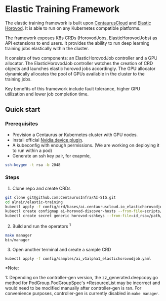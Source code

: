 # Elastic Training Framework
The elastic training framework is built upon [CentaurusCloud](https://www.centauruscloud.io/) and 
[Elastic Horovod](https://horovod.readthedocs.io/en/stable/elastic_include.html). 
It is able to run on any Kubernetes compatible platforms. 

The framework exposes K8s CRDs (HorovodJobs, ElasticHorovodJobs) as API extensions to end users. It provides the ability to run
deep learning training jobs elastically within the cluster. 

It consists of two components: an ElasticHorovodJob controller and a GPU allocator. The ElasticHorovodJob controller
watches the creation of CRD objects and launches elastic horovod jobs accordingly. The GPU allocator dynamically allocates
the pool of GPUs available in the cluster to the training jobs. 

Key benefits of this framework include fault tolerance, higher GPU utilization and lower job completion time.

## Quick start 

### Prerequisites
* Provision a Centaurus or Kubernetes cluster with GPU nodes.
* Install official [Nvidia device plugin](https://github.com/NVIDIA/k8s-device-plugin).
* A kubeconfig with enough permissions. (We are working on deploying it to run within a pod) 
* Generate an ssh key pair, for exapmle, 
```bash
ssh-keygen -t rsa -b 2048
``` 

### Steps

1. Clone repo and create CRDs
```bash
git clone git@github.com:CentaurusInfra/AI-SIG.git
cd alnair/elastic-training
kubectl apply -f config/crd/bases/ai.centauruscloud.io_elastichorovodjobs.yaml
kubectl create configmap ai-horovod-discover-hosts --from-file=scripts/discover_hosts.sh
kubectl create secret generic horovod-sshkeys --from-file=id_rsa=/path/to/id_rsa --from-file=authorized_keys=/path/to/id_rsa.pub
```
2. Build and run the operators <sup>1</sup>
```bash
make manager
bin/manager
```
3. Open another terminal and create a sample CRD
```bash
kubectl apply -f config/samples/ai_v1alpha1_elastichorovodjob.yaml
```

*Note: 

1: Depending on the controller-gen version, the zz_generated.deepcopy.go method for PodGroup.PodGroupSpec's *ResourceList may be incorrect and would need to be modified manually after controller-gen is ran. For convenience purposes, controller-gen is currently disabled in ```make manager```. 